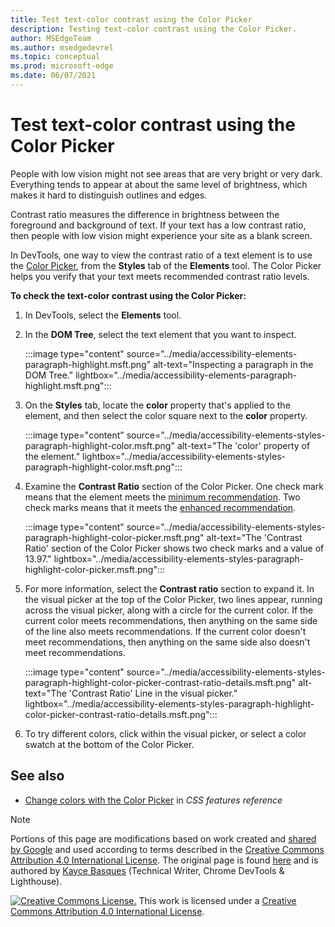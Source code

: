```yaml
---
title: Test text-color contrast using the Color Picker
description: Testing text-color contrast using the Color Picker.
author: MSEdgeTeam
ms.author: msedgedevrel
ms.topic: conceptual
ms.prod: microsoft-edge
ms.date: 06/07/2021
---
```

<!-- this article was created on 05/11/2021 by moving a section out from the "Accessibility reference" article (reference.md) -->
<!-- Copyright Kayce Basques

   Licensed under the Apache License, Version 2.0 (the "License");
   you may not use this file except in compliance with the License.
   You may obtain a copy of the License at

       https://www.apache.org/licenses/LICENSE-2.0

   Unless required by applicable law or agreed to in writing, software
   distributed under the License is distributed on an "AS IS" BASIS,
   WITHOUT WARRANTIES OR CONDITIONS OF ANY KIND, either express or implied.
   See the License for the specific language governing permissions and
   limitations under the License.  -->
# Test text-color contrast using the Color Picker

People with low vision might not see areas that are very bright or very dark.  Everything tends to appear at about the same level of brightness, which makes it hard to distinguish outlines and edges.

Contrast ratio measures the difference in brightness between the foreground and background of text.  If your text has a low contrast ratio, then people with low vision might experience your site as a blank screen.

In DevTools, one way to view the contrast ratio of a text element is to use the [Color Picker](https://docs.microsoft.com/en-us/microsoft-edge/devtools-guide-chromium/css/reference#change-colors-with-the-color-picker), from the **Styles** tab of the **Elements** tool.  The Color Picker helps you verify that your text meets recommended contrast ratio levels.

**To check the text-color contrast using the Color Picker:**

1. In DevTools, select the **Elements** tool.

1. In the **DOM Tree**, select the text element that you want to inspect.

   :::image type="content" source="../media/accessibility-elements-paragraph-highlight.msft.png" alt-text="Inspecting a paragraph in the DOM Tree." lightbox="../media/accessibility-elements-paragraph-highlight.msft.png":::

1. On the **Styles** tab, locate the **color** property that's applied to the element, and then select the color square next to the **color** property.

   :::image type="content" source="../media/accessibility-elements-styles-paragraph-highlight-color.msft.png" alt-text="The 'color' property of the element." lightbox="../media/accessibility-elements-styles-paragraph-highlight-color.msft.png":::

1. Examine the **Contrast Ratio** section of the Color Picker.  One check mark means that the element meets the [minimum recommendation](https://www.w3.org/WAI/WCAG21/quickref/#contrast-minimum).  Two check marks means that it meets the [enhanced recommendation](https://www.w3.org/WAI/WCAG21/quickref/#contrast-enhanced).

   :::image type="content" source="../media/accessibility-elements-styles-paragraph-highlight-color-picker.msft.png" alt-text="The 'Contrast Ratio' section of the Color Picker shows two check marks and a value of 13.97." lightbox="../media/accessibility-elements-styles-paragraph-highlight-color-picker.msft.png":::

1. For more information, select the **Contrast ratio** section to expand it.  In the visual picker at the top of the Color Picker, two lines appear, running across the visual picker, along with a circle for the current color.  If the current color meets recommendations, then anything on the same side of the line also meets recommendations.  If the current color doesn't meet recommendations, then anything on the same side also doesn't meet recommendations.

   :::image type="content" source="../media/accessibility-elements-styles-paragraph-highlight-color-picker-contrast-ratio-details.msft.png" alt-text="The 'Contrast Ratio' Line in the visual picker." lightbox="../media/accessibility-elements-styles-paragraph-highlight-color-picker-contrast-ratio-details.msft.png":::

1. To try different colors, click within the visual picker, or select a color swatch at the bottom of the Color Picker.


<!-- ====================================================================== -->
## See also

* [Change colors with the Color Picker](https://docs.microsoft.com/en-us/microsoft-edge/devtools-guide-chromium/css/reference#change-colors-with-the-color-picker) in _CSS features reference_


<!-- ====================================================================== -->
> [!NOTE]
> Portions of this page are modifications based on work created and [shared by Google](https://developers.google.com/terms/site-policies) and used according to terms described in the [Creative Commons Attribution 4.0 International License](https://creativecommons.org/licenses/by/4.0).
> The original page is found [here](https://developers.google.com/web/tools/chrome-devtools/accessibility/reference) and is authored by [Kayce Basques](https://developers.google.com/web/resources/contributors/kaycebasques) (Technical Writer, Chrome DevTools \& Lighthouse).

[![Creative Commons License.](https://i.creativecommons.org/l/by/4.0/88x31.png)](https://creativecommons.org/licenses/by/4.0)
This work is licensed under a [Creative Commons Attribution 4.0 International License](https://creativecommons.org/licenses/by/4.0).
